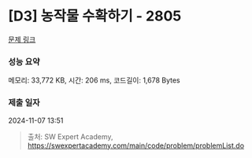 # [D3] 농작물 수확하기 - 2805 

[문제 링크](https://swexpertacademy.com/main/code/problem/problemDetail.do?contestProbId=AV7GLXqKAWYDFAXB) 

### 성능 요약

메모리: 33,772 KB, 시간: 206 ms, 코드길이: 1,678 Bytes

### 제출 일자

2024-11-07 13:51



> 출처: SW Expert Academy, https://swexpertacademy.com/main/code/problem/problemList.do